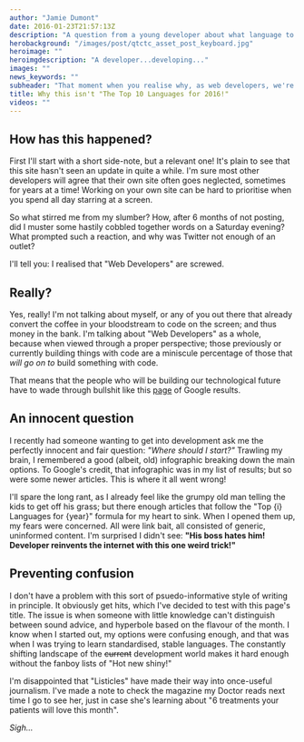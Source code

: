 ```yaml
---
author: "Jamie Dumont"
date: 2016-01-23T21:57:13Z
description: "A question from a young developer about what language to start with prompted a quick Google search, which delivered the most telling 'State of the Union' report possible. A pages of results delivering nothing but utter drivel!"
herobackground: "/images/post/qtctc_asset_post_keyboard.jpg"
heroimage: ""
heroimgdescription: "A developer...developing..."
images: ""
news_keywords: ""
subheader: "That moment when you realise why, as web developers, we're in deep s!*t."
title: Why this isn't "The Top 10 Languages for 2016!"
videos: ""
---
```


## How has this happened?

First I'll start with a short side-note, but a relevant one! It's plain to see that this site hasn't seen an update in quite a while. I'm sure most other developers will agree that their own site often goes neglected, sometimes for years at a time! Working on your own site can be hard to prioritise when you spend all day starring at a screen.

So what stirred me from my slumber? How, after 6 months of not posting, did I muster some hastily cobbled together words on a Saturday evening? What prompted such a reaction, and why was Twitter not enough of an outlet?

I'll tell you: I realised that "Web Developers" are screwed.

## Really?

Yes, really! I'm not talking about myself, or any of you out there that already convert the coffee in your bloodstream to code on the screen; and thus money in the bank. I'm talking about "Web Developers" as a whole, because when viewed through a proper perspective; those previously or currently building things with code are a miniscule percentage of those that *will go on to* build something with code.

That means that the people who will be building our technological future have to wade through bullshit like this [page](https://www.google.co.uk/search?client=safari&rls=en&q=development+languages+and+their+best+uses&ie=UTF-8&oe=UTF-8&gfe_rd=cr&ei=Cf2jVo31FcyFOvC-u6gN) of Google results.

## An innocent question

I recently had someone wanting to get into development ask me the perfectly innocent and fair question: *"Where should I start?"* Trawling my brain, I remembered a good (albeit, old) infographic breaking down the main options. To Google's credit, that infographic was in my list of results; but so were some newer articles. This is where it all went wrong!

I'll spare the long rant, as I already feel like the grumpy old man telling the kids to get off his grass; but there enough articles that follow the "Top {i} Languages for {year}" formula for my heart to sink. When I opened them up, my fears were concerned. All were link bait, all consisted of generic, uninformed content. I'm surprised I didn't see: **"His boss hates him! Developer reinvents the internet with this one weird trick!"**

## Preventing confusion

I don't have a problem with this sort of psuedo-informative style of writing in principle. It obviously get hits, which I've decided to test with this page's title. The issue is when someone with little knowledge can't distinguish between sound advice, and hyperbole based on the flavour of the month. I know when I started out, my options were confusing enough, and that was when I was trying to learn standardised, stable languages. The constantly shifting landscape of the ~~current~~ development world makes it hard enough without the fanboy lists of "Hot new shiny!"

I'm disappointed that "Listicles" have made their way into once-useful journalism. I've made a note to check the magazine my Doctor reads next time I go to see her, just in case she's learning about "6 treatments your patients will love this month".

*Sigh...*
